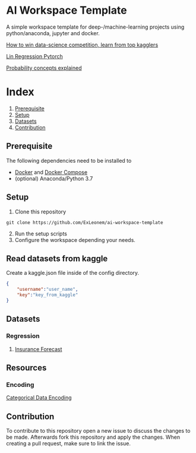 
# AI Workspace Template

A simple workspace template for deep-/machine-learning projects using python/anaconda, jupyter and docker.


[How to win data-science competition, learn from top kagglers](https://www.coursera.org/learn/competitive-data-science)

[Lin Regression Pytorch](https://towardsdatascience.com/linear-regression-with-pytorch-eb6dedead817)

[Probability concepts explained](https://towardsdatascience.com/probability-concepts-explained-maximum-likelihood-estimation-c7b4342fdbb1#:~:text=Maximum%20likelihood%20estimation%20is%20a%20method%20that%20will%20find%20the,that%20best%20fits%20the%20data.&text=The%20goal%20of%20maximum%20likelihood,probability%20of%20observing%20the%20data.)


# Index

1. [Prerequisite](#Prerequisite)
2. [Setup](#Setup)
3. [Datasets](#Datasets)
3. [Contribution](#Contribution)



## Prerequisite

The following dependencies need to be installed to 

- [Docker](https://www.docker.com/) and [Docker Compose](https://docs.docker.com/compose/)
- (optional) Anaconda/Python 3.7




## Setup

1. Clone this repository

```
git clone https://github.com/ExLeonem/ai-workspace-template
```

2. Run the setup scripts
3. Configure the workspace depending your needs.


## Read datasets from kaggle

Create a kaggle.json file inside of the config directory.

```json
{
    "username":"user_name",
    "key":"key_from_kaggle"
}
```


## Datasets

### Regression

1. [Insurance Forecast](https://www.kaggle.com/mirichoi0218/insurance/discussion)



## Resources

### Encoding

[Categorical Data Encoding](https://towardsdatascience.com/all-about-categorical-variable-encoding-305f3361fd02)


## Contribution

To contribute to this repository open a new issue to discuss the changes to be made. 
Afterwards fork this repository and apply the changes. When creating a pull request, make sure
to link the issue.